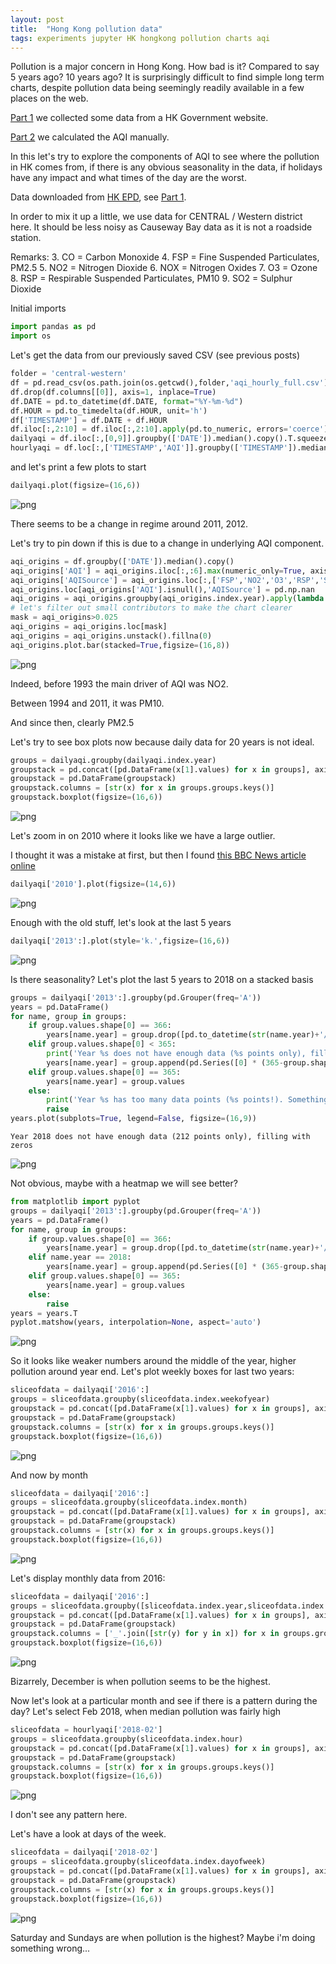 ```yaml
---
layout: post
title:  "Hong Kong pollution data"
tags: experiments jupyter HK hongkong pollution charts aqi
---
```


Pollution is a major concern in Hong Kong. How bad is it? Compared to say  5 years ago? 10 years ago?
It is surprisingly difficult to find simple long term charts, despite pollution data being seemingly readily available in a few places on the web.

[Part 1](https://anil.diwi.org/exp/2018/10/28/scraping-hk-pollution-1/) we collected some data from a HK Government website.

[Part 2](https://anil.diwi.org/exp/2018/10/30/scraping-hk-pollution-2/) we calculated the AQI manually.

In this let's try to explore the components of AQI to see where the pollution in HK comes from, if there is any obvious seasonality in the data, if holidays have any impact and what times of the day are the worst.

Data downloaded from [HK EPD](https://cd.epic.epd.gov.hk/EPICDI/air/station/?lang=en), see [Part 1](https://anil.diwi.org/exp/2018/10/28/scraping-hk-pollution-1/).

In order to mix it up a little, we use data for CENTRAL / Western district here. It should be less noisy as Causeway Bay data as it is not a roadside station.

Remarks:
3. CO = Carbon Monoxide
4. FSP = Fine Suspended Particulates, PM2.5 
5. NO2 = Nitrogen Dioxide
6. NOX = Nitrogen Oxides
7. O3 = Ozone
8. RSP = Respirable Suspended Particulates, PM10
9. SO2 = Sulphur Dioxide

Initial imports

```python
import pandas as pd
import os
```

Let's get the data from our previously saved CSV (see previous posts)

```python
folder = 'central-western'
df = pd.read_csv(os.path.join(os.getcwd(),folder,'aqi_hourly_full.csv'))
df.drop(df.columns[[0]], axis=1, inplace=True)
df.DATE = pd.to_datetime(df.DATE, format="%Y-%m-%d")
df.HOUR = pd.to_timedelta(df.HOUR, unit='h')
df['TIMESTAMP'] = df.DATE + df.HOUR
df.iloc[:,2:10] = df.iloc[:,2:10].apply(pd.to_numeric, errors='coerce')
dailyaqi = df.iloc[:,[0,9]].groupby(['DATE']).median().copy().T.squeeze()
hourlyaqi = df.loc[:,['TIMESTAMP','AQI']].groupby(['TIMESTAMP']).median().copy().T.squeeze()
```

and let's print a few plots to start


```python
dailyaqi.plot(figsize=(16,6))
```

![png](../../../../assets/hkaqi/output_4_1.png)


There seems to be a change in regime around 2011, 2012.

Let's try to pin down if this is due to a change in underlying AQI component.


```python
aqi_origins = df.groupby(['DATE']).median().copy()
aqi_origins['AQI'] = aqi_origins.iloc[:,:6].max(numeric_only=True, axis = 1)
aqi_origins['AQISource'] = aqi_origins.loc[:,['FSP','NO2','O3','RSP','SO2','CO_8h','O3_8h']].eq(aqi_origins['AQI'], axis=0).apply(lambda x: ','.join(aqi_origins.columns[0:7][x==x.max()]),axis=1)
aqi_origins.loc[aqi_origins['AQI'].isnull(),'AQISource'] = pd.np.nan
aqi_origins = aqi_origins.groupby(aqi_origins.index.year).apply(lambda x: x['AQISource'].value_counts(normalize=True))
# let's filter out small contributors to make the chart clearer
mask = aqi_origins>0.025
aqi_origins = aqi_origins.loc[mask]
aqi_origins = aqi_origins.unstack().fillna(0)
aqi_origins.plot.bar(stacked=True,figsize=(16,8))
```

![png](../../../../assets/hkaqi/output_6_1.png)


Indeed, before 1993 the main driver of AQI was NO2.

Between 1994 and 2011, it was PM10.

And since then, clearly PM2.5



Let's try to see box plots now because daily data for 20 years is not ideal.


```python
groups = dailyaqi.groupby(dailyaqi.index.year)
groupstack = pd.concat([pd.DataFrame(x[1].values) for x in groups], axis=1)
groupstack = pd.DataFrame(groupstack)
groupstack.columns = [str(x) for x in groups.groups.keys()]
groupstack.boxplot(figsize=(16,6))
```

![png](../../../../assets/hkaqi/output_8_1.png)


Let's zoom in on 2010 where it looks like we have a large outlier.

I thought it was a mistake at first, but then I found [this BBC News article online](http://news.bbc.co.uk/2/hi/asia-pacific/8579495.stm)


```python
dailyaqi['2010'].plot(figsize=(14,6))
```

![png](../../../../assets/hkaqi/output_10_1.png)


Enough with the old stuff, let's look at the last 5 years


```python
dailyaqi['2013':].plot(style='k.',figsize=(16,6))
```

![png](../../../../assets/hkaqi/output_12_1.png)


Is there seasonality? Let's plot the last 5 years to 2018 on a stacked basis


```python
groups = dailyaqi['2013':].groupby(pd.Grouper(freq='A'))
years = pd.DataFrame()
for name, group in groups:
    if group.values.shape[0] == 366:
        years[name.year] = group.drop([pd.to_datetime(str(name.year)+'/02/29', format='%Y/%m/%d')]).values
    elif group.values.shape[0] < 365:
        print('Year %s does not have enough data (%s points only), filling with zeros' % (str(name.year),str(group.values.shape[0])))
        years[name.year] = group.append(pd.Series([0] * (365-group.shape[0])),ignore_index=True).values
    elif group.values.shape[0] == 365:
        years[name.year] = group.values
    else:
        print('Year %s has too many data points (%s points!). Something is wrong with the data.' % (str(name.year),str(group.values.shape[0])))
        raise
years.plot(subplots=True, legend=False, figsize=(16,9))
```

    Year 2018 does not have enough data (212 points only), filling with zeros

![png](../../../../assets/hkaqi/output_14_2.png)


Not obvious, maybe with a heatmap we will see better?


```python
from matplotlib import pyplot
groups = dailyaqi['2013':].groupby(pd.Grouper(freq='A'))
years = pd.DataFrame()
for name, group in groups:
    if group.values.shape[0] == 366:
        years[name.year] = group.drop([pd.to_datetime(str(name.year)+'/02/29', format='%Y/%m/%d')]).values
    elif name.year == 2018:
        years[name.year] = group.append(pd.Series([0] * (365-group.shape[0])),ignore_index=True).values
    elif group.values.shape[0] == 365:
        years[name.year] = group.values
    else:
        raise
years = years.T
pyplot.matshow(years, interpolation=None, aspect='auto')
```

![png](../../../../assets/hkaqi/output_16_1.png)


So it looks like weaker numbers around the middle of the year, higher pollution around year end. Let's plot weekly boxes for last two years:


```python
sliceofdata = dailyaqi['2016':]
groups = sliceofdata.groupby(sliceofdata.index.weekofyear)
groupstack = pd.concat([pd.DataFrame(x[1].values) for x in groups], axis=1)
groupstack = pd.DataFrame(groupstack)
groupstack.columns = [str(x) for x in groups.groups.keys()]
groupstack.boxplot(figsize=(16,6))
```

![png](../../../../assets/hkaqi/output_18_1.png)


And now by month


```python
sliceofdata = dailyaqi['2016':]
groups = sliceofdata.groupby(sliceofdata.index.month)
groupstack = pd.concat([pd.DataFrame(x[1].values) for x in groups], axis=1)
groupstack = pd.DataFrame(groupstack)
groupstack.columns = [str(x) for x in groups.groups.keys()]
groupstack.boxplot(figsize=(16,6))
```

![png](../../../../assets/hkaqi/output_20_1.png)


Let's display monthly data from 2016:


```python
sliceofdata = dailyaqi['2016':]
groups = sliceofdata.groupby([sliceofdata.index.year,sliceofdata.index.month])
groupstack = pd.concat([pd.DataFrame(x[1].values) for x in groups], axis=1)
groupstack = pd.DataFrame(groupstack)
groupstack.columns = ['_'.join([str(y) for y in x]) for x in groups.groups.keys()]
groupstack.boxplot(figsize=(16,6))
```

![png](../../../../assets/hkaqi/output_22_1.png)


Bizarrely, December is when pollution seems to be the highest.

Now let's look at a particular month and see if there is a pattern during the day? Let's select Feb 2018, when median pollution was fairly high


```python
sliceofdata = hourlyaqi['2018-02']
groups = sliceofdata.groupby(sliceofdata.index.hour)
groupstack = pd.concat([pd.DataFrame(x[1].values) for x in groups], axis=1)
groupstack = pd.DataFrame(groupstack)
groupstack.columns = [str(x) for x in groups.groups.keys()]
groupstack.boxplot(figsize=(16,6))
```

![png](../../../../assets/hkaqi/output_24_1.png)


I don't see any pattern here.

Let's have a look at days of the week.


```python
sliceofdata = dailyaqi['2018-02']
groups = sliceofdata.groupby(sliceofdata.index.dayofweek)
groupstack = pd.concat([pd.DataFrame(x[1].values) for x in groups], axis=1)
groupstack = pd.DataFrame(groupstack)
groupstack.columns = [str(x) for x in groups.groups.keys()]
groupstack.boxplot(figsize=(16,6))
```

![png](../../../../assets/hkaqi/output_26_1.png)


Saturday and Sundays are when pollution is the highest?
Maybe i'm doing something wrong...
